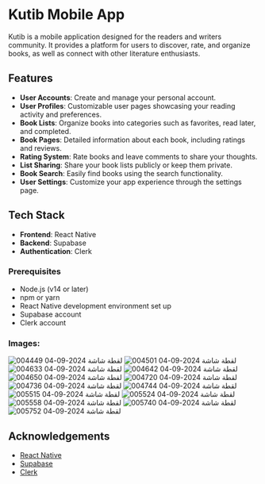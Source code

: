 # Kutib Mobile App

Kutib is a mobile application designed for the readers and writers community. It provides a platform for users to discover, rate, and organize books, as well as connect with other literature enthusiasts.

## Features

- **User Accounts**: Create and manage your personal account.
- **User Profiles**: Customizable user pages showcasing your reading activity and preferences.
- **Book Lists**: Organize books into categories such as favorites, read later, and completed.
- **Book Pages**: Detailed information about each book, including ratings and reviews.
- **Rating System**: Rate books and leave comments to share your thoughts.
- **List Sharing**: Share your book lists publicly or keep them private.
- **Book Search**: Easily find books using the search functionality.
- **User Settings**: Customize your app experience through the settings page.

## Tech Stack

- **Frontend**: React Native
- **Backend**: Supabase
- **Authentication**: Clerk


### Prerequisites

- Node.js (v14 or later)
- npm or yarn
- React Native development environment set up
- Supabase account
- Clerk account

### Images:
![لقطة شاشة 2024-09-04 004449](https://github.com/user-attachments/assets/87e4a134-17ad-4dd5-a1a3-9aa17345a78c)
![لقطة شاشة 2024-09-04 004501](https://github.com/user-attachments/assets/a2a070f2-777d-4a84-8ce0-6f54ade8cf31)
![لقطة شاشة 2024-09-04 004633](https://github.com/user-attachments/assets/3a43293a-67a5-403b-b682-d16be81ecaeb)
![لقطة شاشة 2024-09-04 004642](https://github.com/user-attachments/assets/3c146a48-e1e2-4bb8-8b70-73c90402d4dd)
![لقطة شاشة 2024-09-04 004650](https://github.com/user-attachments/assets/d79d6259-2948-4232-8107-b044779ed1b8)
![لقطة شاشة 2024-09-04 004720](https://github.com/user-attachments/assets/2c333b0b-3c0e-40d4-9e35-91d6faf49ae8)
![لقطة شاشة 2024-09-04 004736](https://github.com/user-attachments/assets/6602d6eb-1b1e-434f-af9b-cde250cf64a2)
![لقطة شاشة 2024-09-04 004744](https://github.com/user-attachments/assets/a593edf6-4801-4fa8-994e-9c8f329bb5c4)
![لقطة شاشة 2024-09-04 005515](https://github.com/user-attachments/assets/cb992641-58ce-4979-8dc0-9142855aa332)
![لقطة شاشة 2024-09-04 005524](https://github.com/user-attachments/assets/c4d28848-7315-4e11-a5c8-5d2c347ba86d)
![لقطة شاشة 2024-09-04 005558](https://github.com/user-attachments/assets/b3b8219c-6ada-4717-be28-4366851a0a6f)
![لقطة شاشة 2024-09-04 005740](https://github.com/user-attachments/assets/d50b9a42-5ade-4094-be6b-bb25b1fcfa4e)
![لقطة شاشة 2024-09-04 005752](https://github.com/user-attachments/assets/eeb52e9d-5206-473a-8945-e293113c009c)













## Acknowledgements

- [React Native](https://reactnative.dev/)
- [Supabase](https://supabase.io/)
- [Clerk](https://clerk.dev/)
